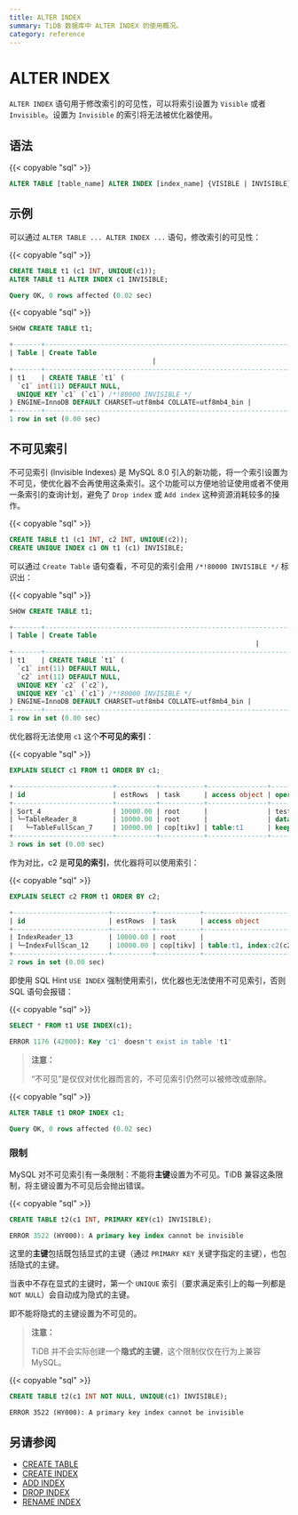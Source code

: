 ```yaml
---
title: ALTER INDEX
summary: TiDB 数据库中 ALTER INDEX 的使用概况。
category: reference
---
```


# ALTER INDEX

`ALTER INDEX` 语句用于修改索引的可见性，可以将索引设置为 `Visible` 或者 `Invisible`。设置为 `Invisible` 的索引将无法被优化器使用。

## 语法

{{< copyable "sql" >}}

```sql
ALTER TABLE [table_name] ALTER INDEX [index_name] {VISIBLE | INVISIBLE}
```

## 示例

可以通过 `ALTER TABLE ... ALTER INDEX ...` 语句，修改索引的可见性：

{{< copyable "sql" >}}

```sql
CREATE TABLE t1 (c1 INT, UNIQUE(c1));
ALTER TABLE t1 ALTER INDEX c1 INVISIBLE;
```

```sql
Query OK, 0 rows affected (0.02 sec)
```

{{< copyable "sql" >}}

```sql
SHOW CREATE TABLE t1;
```

```sql
+-------+------------------------------------------------------------------------------------------------------------------------------------------------------------------------------------------+
| Table | Create Table
                                    |
+-------+------------------------------------------------------------------------------------------------------------------------------------------------------------------------------------------+
| t1    | CREATE TABLE `t1` (
  `c1` int(11) DEFAULT NULL,
  UNIQUE KEY `c1` (`c1`) /*!80000 INVISIBLE */
) ENGINE=InnoDB DEFAULT CHARSET=utf8mb4 COLLATE=utf8mb4_bin |
+-------+------------------------------------------------------------------------------------------------------------------------------------------------------------------------------------------+
1 row in set (0.00 sec)
```

## 不可见索引

不可见索引 (Invisible Indexes) 是 MySQL 8.0 引入的新功能，将一个索引设置为不可见，使优化器不会再使用这条索引。这个功能可以方便地验证使用或者不使用一条索引的查询计划，避免了 `Drop index` 或 `Add index` 这种资源消耗较多的操作。

{{< copyable "sql" >}}

```sql
CREATE TABLE t1 (c1 INT, c2 INT, UNIQUE(c2));
CREATE UNIQUE INDEX c1 ON t1 (c1) INVISIBLE;
```

可以通过 `Create Table` 语句查看，不可见的索引会用 `/*!80000 INVISIBLE */` 标识出：

{{< copyable "sql" >}}

```sql
SHOW CREATE TABLE t1;
```

```sql
+-------+--------------------------------------------------------------------------------------------------------------------------------------------------------------------------------------------------------------------+
| Table | Create Table
                                                              |
+-------+--------------------------------------------------------------------------------------------------------------------------------------------------------------------------------------------------------------------+
| t1    | CREATE TABLE `t1` (
  `c1` int(11) DEFAULT NULL,
  `c2` int(11) DEFAULT NULL,
  UNIQUE KEY `c2` (`c2`),
  UNIQUE KEY `c1` (`c1`) /*!80000 INVISIBLE */
) ENGINE=InnoDB DEFAULT CHARSET=utf8mb4 COLLATE=utf8mb4_bin |
+-------+--------------------------------------------------------------------------------------------------------------------------------------------------------------------------------------------------------------------+
1 row in set (0.00 sec)
```

优化器将无法使用 `c1` 这个**不可见的索引**：

{{< copyable "sql" >}}

```sql
EXPLAIN SELECT c1 FROM t1 ORDER BY c1; 
```

```sql
+-------------------------+----------+-----------+---------------+--------------------------------+
| id                      | estRows  | task      | access object | operator info                  |
+-------------------------+----------+-----------+---------------+--------------------------------+
| Sort_4                  | 10000.00 | root      |               | test.t1.c1:asc                 |
| └─TableReader_8         | 10000.00 | root      |               | data:TableFullScan_7           |
|   └─TableFullScan_7     | 10000.00 | cop[tikv] | table:t1      | keep order:false, stats:pseudo |
+-------------------------+----------+-----------+---------------+--------------------------------+
3 rows in set (0.00 sec)
```

作为对比，c2 是**可见的索引**，优化器将可以使用索引：

{{< copyable "sql" >}}

```sql
EXPLAIN SELECT c2 FROM t1 ORDER BY c2; 
```

```sql
+------------------------+----------+-----------+------------------------+-------------------------------+
| id                     | estRows  | task      | access object          | operator info                 |
+------------------------+----------+-----------+------------------------+-------------------------------+
| IndexReader_13         | 10000.00 | root      |                        | index:IndexFullScan_12        |
| └─IndexFullScan_12     | 10000.00 | cop[tikv] | table:t1, index:c2(c2) | keep order:true, stats:pseudo |
+------------------------+----------+-----------+------------------------+-------------------------------+
2 rows in set (0.00 sec)
```

即使用 SQL Hint `USE INDEX` 强制使用索引，优化器也无法使用不可见索引，否则 SQL 语句会报错：

{{< copyable "sql" >}}

```sql
SELECT * FROM t1 USE INDEX(c1);
```

```sql
ERROR 1176 (42000): Key 'c1' doesn't exist in table 't1'
```

> **注意：**
>
> “不可见”是仅仅对优化器而言的，不可见索引仍然可以被修改或删除。

{{< copyable "sql" >}}

```sql
ALTER TABLE t1 DROP INDEX c1;
```

```sql
Query OK, 0 rows affected (0.02 sec)
```

### 限制

MySQL 对不可见索引有一条限制：不能将**主键**设置为不可见。TiDB 兼容这条限制，将主键设置为不可见后会抛出错误。

{{< copyable "sql" >}}

```sql
CREATE TABLE t2(c1 INT, PRIMARY KEY(c1) INVISIBLE);
```

```sql
ERROR 3522 (HY000): A primary key index cannot be invisible
```

这里的**主键**包括既包括显式的主键（通过 `PRIMARY KEY` 关键字指定的主键），也包括隐式的主键。

当表中不存在显式的主键时，第一个 `UNIQUE` 索引（要求满足索引上的每一列都是 `NOT NULL`）会自动成为隐式的主键。

即不能将隐式的主键设置为不可见的。

> **注意：**
>
> TiDB 并不会实际创建一个**隐式的主键**，这个限制仅仅在行为上兼容 MySQL。

{{< copyable "sql" >}}

```sql
CREATE TABLE t2(c1 INT NOT NULL, UNIQUE(c1) INVISIBLE);
```

```                                                                                                 
ERROR 3522 (HY000): A primary key index cannot be invisible
```

## 另请参阅

* [CREATE TABLE](/sql-statements/sql-statement-create-table.md)
* [CREATE INDEX](/sql-statements/sql-statement-create-index.md)
* [ADD INDEX](/sql-statements/sql-statement-add-index.md)
* [DROP INDEX](/sql-statements/sql-statement-drop-index.md)
* [RENAME INDEX](/sql-statements/sql-statement-rename-index.md)
